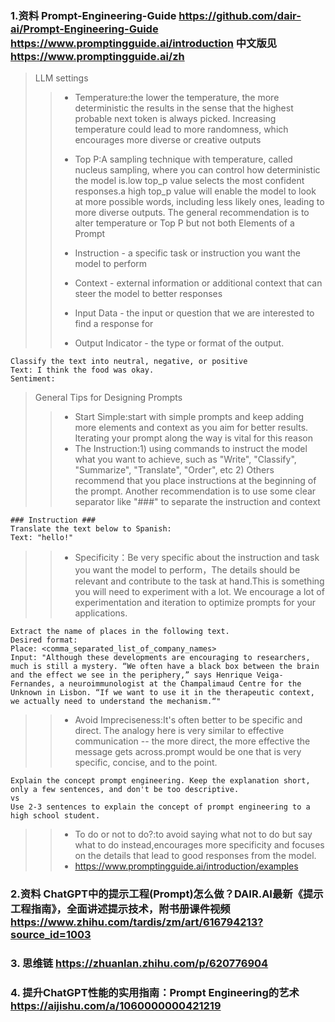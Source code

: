 ### 1.资料 Prompt-Engineering-Guide https://github.com/dair-ai/Prompt-Engineering-Guide    https://www.promptingguide.ai/introduction  中文版见 https://www.promptingguide.ai/zh
> LLM settings
>> * Temperature:the lower the temperature, the more deterministic the results in the sense that the highest probable next token is always picked. Increasing temperature could lead to more randomness, which encourages more diverse or creative outputs
>>
>> * Top P:A sampling technique with temperature, called nucleus sampling, where you can control how deterministic the model is.low top_p value selects the most confident responses.a high top_p value will enable the model to look at more possible words, including less likely ones, leading to more diverse outputs. The general recommendation is to alter temperature or Top P but not both
> Elements of a Prompt
>> * Instruction - a specific task or instruction you want the model to perform
>> * Context - external information or additional context that can steer the model to better responses
>> * Input Data - the input or question that we are interested to find a response for
>> * Output Indicator - the type or format of the output.
```
Classify the text into neutral, negative, or positive
Text: I think the food was okay.
Sentiment:
```
> General Tips for Designing Prompts
>> * Start Simple:start with simple prompts and keep adding more elements and context as you aim for better results. Iterating your prompt along the way is vital for this reason
>> * The Instruction:1) using commands to instruct the model what you want to achieve, such as "Write", "Classify", "Summarize", "Translate", "Order", etc  2) Others recommend that you place instructions at the beginning of the prompt. Another recommendation is to use some clear separator like "###" to separate the instruction and context
```
### Instruction ###
Translate the text below to Spanish:
Text: "hello!"
```
>> * Specificity：Be very specific about the instruction and task you want the model to perform，The details should be relevant and contribute to the task at hand.This is something you will need to experiment with a lot. We encourage a lot of experimentation and iteration to optimize prompts for your applications.
```
Extract the name of places in the following text. 
Desired format:
Place: <comma_separated_list_of_company_names>
Input: "Although these developments are encouraging to researchers, much is still a mystery. “We often have a black box between the brain and the effect we see in the periphery,” says Henrique Veiga-Fernandes, a neuroimmunologist at the Champalimaud Centre for the Unknown in Lisbon. “If we want to use it in the therapeutic context, we actually need to understand the mechanism.“"
```
>> * Avoid Impreciseness:It's often better to be specific and direct. The analogy here is very similar to effective communication -- the more direct, the more effective the message gets across.prompt would be one that is very specific, concise, and to the point.
```
Explain the concept prompt engineering. Keep the explanation short, only a few sentences, and don't be too descriptive.
vs  
Use 2-3 sentences to explain the concept of prompt engineering to a high school student.
```
>> * To do or not to do?:to avoid saying what not to do but say what to do instead,encourages more specificity and focuses on the details that lead to good responses from the model.
>> * https://www.promptingguide.ai/introduction/examples







### 2.资料 ChatGPT中的提示工程(Prompt)怎么做？DAIR.AI最新《提示工程指南》，全面讲述提示技术，附书册课件视频 https://www.zhihu.com/tardis/zm/art/616794213?source_id=1003
### 3. 思维链  https://zhuanlan.zhihu.com/p/620776904
### 4. 提升ChatGPT性能的实用指南：Prompt Engineering的艺术 https://aijishu.com/a/1060000000421219
